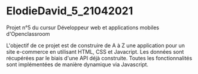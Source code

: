# ElodieDavid_5_21042021

Projet n°5 du cursur Développeur web et applications mobiles d'Openclassroom

L'objectif de ce projet est de construire de A à Z une application pour un site e-commerce en utilisant HTML, CSS et Javacript. Les données sont récupérées par le biais d'une API déjà construite. Toutes les fonctionnalités sont implémentées de manière dynamique via Javascript.  
